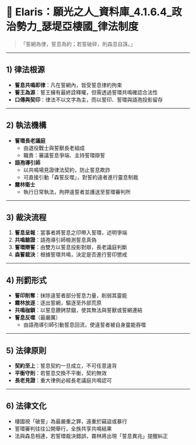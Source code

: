 # 📜 Elaris：願光之人_資料庫_4.1.6.4_政治勢力_瑟堤亞棲國_律法制度  

> 「誓網為律，誓息為約；若誓破碎，則森息自誅。」

---

## 1) 律法根源  
- **誓息共鳴即律**：凡在誓網內，皆受誓息律約拘束  
- **誓王為源**：誓王擁有最終詮釋權，但需透過誓環共鳴確認合法性  
- **口傳與契印**：律法不以文字為主，而以誓印、誓環與語孢投影留存  

---

## 2) 執法機構  
- **誓環長老議庭**  
  - 由退役戰士與誓獸長老組成  
  - 職責：審議誓息爭端、主持誓環辯誓  
- **語孢導引師**  
  - 以共鳴場見證律法契約，防止誓息欺詐  
  - 可直接引動「森誓反噬」，對誓約違者進行靈息制裁  
- **霧林衛士**  
  - 執行日常執法，拘押違誓者並護送至誓環審判所  

---

## 3) 裁決流程  
1. **誓息呈報**：當事者將誓息之印帶入誓環，述明爭端  
2. **共鳴驗證**：語孢導引師檢測誓息真偽  
3. **誓環辯誓**：由雙方以誓息投影對辯，長老議庭判斷  
4. **森誓裁決**：根據誓環共鳴，決定是否進行誓印懲戒  

---

## 4) 刑罰形式  
- **誓印削奪**：抹除違誓者部分誓息力量，削弱其靈能  
- **霧林放逐**：逐出誓網，驅逐至外部荒原  
- **共鳴枷鎖**：以誓息鐐銬禁錮，使其無法與誓獸或誓網連結  
- **誓息反噬**（最嚴厲）  
  - 由語孢導引師引動誓息回流，使違誓者被自身靈能吞噬  

---

## 5) 法律原則  
- **契約至上**：誓息契約一旦成立，不可任意違背  
- **平衡守則**：若誓息交換不平衡，契約無效  
- **長老見證**：重大律例必經長老議庭共鳴認可  

---

## 6) 法律文化  
- 棲國視「破誓」為最嚴重之罪，遠重於竊盜或暴行  
- 誓環審判往往公開舉行，全族共享共鳴結果    
- 法與森息相連，若誓環裁決錯誤，霧林將出現「誓息異兆」提醒糾正  


